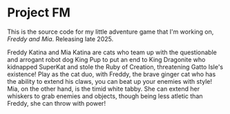 # Project FM

This is the source code for my little adventure game that I'm working on, *Freddy and Mia*. Releasing late 2025.

Freddy Katina and Mia Katina are cats who team up with the questionable and arrogant robot dog King Pup to put an end to King Dragonite who kidnapped SuperKat and stole the Ruby of Creation, threatening Gatto Isle's existence! Play as the cat duo, with Freddy, the brave ginger cat who has the ability to extend his claws, you can beat up your enemies with style! Mia, on the other hand, is the timid white tabby. She can extend her whiskers to grab enemies and objects, though being less atletic than Freddy, she can throw with power!
